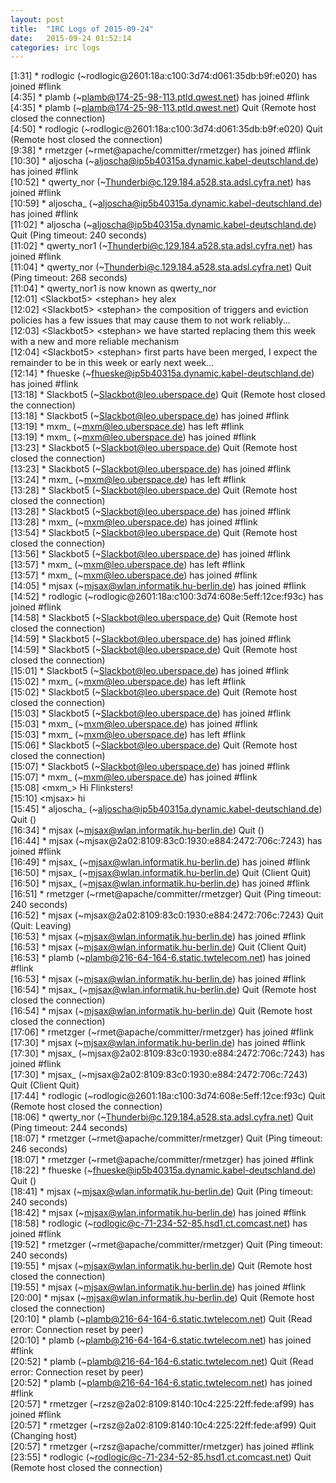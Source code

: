 ```yaml
---
layout: post
title:  "IRC Logs of 2015-09-24"
date:   2015-09-24 01:52:14
categories: irc logs
---
```

<span class="irc-date">[1:31]</span> <span class="irc-green">* rodlogic (~rodlogic@2601:18a:c100:3d74:d061:35db:b9f:e020) has joined #flink</span><br />
<span class="irc-date">[4:35]</span> <span class="irc-green">* plamb (~plamb@174-25-98-113.ptld.qwest.net) has joined #flink</span><br />
<span class="irc-date">[4:35]</span> <span class="irc-navy">* plamb (~plamb@174-25-98-113.ptld.qwest.net) Quit (Remote host closed the connection)</span><br />
<span class="irc-date">[4:50]</span> <span class="irc-navy">* rodlogic (~rodlogic@2601:18a:c100:3d74:d061:35db:b9f:e020) Quit (Remote host closed the connection)</span><br />
<span class="irc-date">[9:38]</span> <span class="irc-green">* rmetzger (~rmet@apache/committer/rmetzger) has joined #flink</span><br />
<span class="irc-date">[10:30]</span> <span class="irc-green">* aljoscha (~aljoscha@ip5b40315a.dynamic.kabel-deutschland.de) has joined #flink</span><br />
<span class="irc-date">[10:52]</span> <span class="irc-green">* qwerty_nor (~Thunderbi@c.129.184.a528.sta.adsl.cyfra.net) has joined #flink</span><br />
<span class="irc-date">[10:59]</span> <span class="irc-green">* aljoscha_ (~aljoscha@ip5b40315a.dynamic.kabel-deutschland.de) has joined #flink</span><br />
<span class="irc-date">[11:02]</span> <span class="irc-navy">* aljoscha (~aljoscha@ip5b40315a.dynamic.kabel-deutschland.de) Quit (Ping timeout: 240 seconds)</span><br />
<span class="irc-date">[11:02]</span> <span class="irc-green">* qwerty_nor1 (~Thunderbi@c.129.184.a528.sta.adsl.cyfra.net) has joined #flink</span><br />
<span class="irc-date">[11:04]</span> <span class="irc-navy">* qwerty_nor (~Thunderbi@c.129.184.a528.sta.adsl.cyfra.net) Quit (Ping timeout: 268 seconds)</span><br />
<span class="irc-date">[11:04]</span> <span class="irc-green">* qwerty_nor1 is now known as qwerty_nor</span><br />
<span class="irc-date">[12:01]</span> <span class="irc-black">&lt;Slackbot5&gt; &lt;stephan&gt; hey alex</span><br />
<span class="irc-date">[12:02]</span> <span class="irc-black">&lt;Slackbot5&gt; &lt;stephan&gt; the composition of triggers and eviction policies has a few issues that may cause them to not work reliably...</span><br />
<span class="irc-date">[12:03]</span> <span class="irc-black">&lt;Slackbot5&gt; &lt;stephan&gt; we have started replacing them this week with a new and more reliable mechanism</span><br />
<span class="irc-date">[12:04]</span> <span class="irc-black">&lt;Slackbot5&gt; &lt;stephan&gt; first parts have been merged, I expect the remainder to be in this week or early next week...</span><br />
<span class="irc-date">[12:14]</span> <span class="irc-green">* fhueske (~fhueske@ip5b40315a.dynamic.kabel-deutschland.de) has joined #flink</span><br />
<span class="irc-date">[13:18]</span> <span class="irc-navy">* Slackbot5 (~Slackbot@leo.uberspace.de) Quit (Remote host closed the connection)</span><br />
<span class="irc-date">[13:18]</span> <span class="irc-green">* Slackbot5 (~Slackbot@leo.uberspace.de) has joined #flink</span><br />
<span class="irc-date">[13:19]</span> <span class="irc-green">* mxm_ (~mxm@leo.uberspace.de) has left #flink</span><br />
<span class="irc-date">[13:19]</span> <span class="irc-green">* mxm_ (~mxm@leo.uberspace.de) has joined #flink</span><br />
<span class="irc-date">[13:23]</span> <span class="irc-navy">* Slackbot5 (~Slackbot@leo.uberspace.de) Quit (Remote host closed the connection)</span><br />
<span class="irc-date">[13:23]</span> <span class="irc-green">* Slackbot5 (~Slackbot@leo.uberspace.de) has joined #flink</span><br />
<span class="irc-date">[13:24]</span> <span class="irc-green">* mxm_ (~mxm@leo.uberspace.de) has left #flink</span><br />
<span class="irc-date">[13:28]</span> <span class="irc-navy">* Slackbot5 (~Slackbot@leo.uberspace.de) Quit (Remote host closed the connection)</span><br />
<span class="irc-date">[13:28]</span> <span class="irc-green">* Slackbot5 (~Slackbot@leo.uberspace.de) has joined #flink</span><br />
<span class="irc-date">[13:28]</span> <span class="irc-green">* mxm_ (~mxm@leo.uberspace.de) has joined #flink</span><br />
<span class="irc-date">[13:54]</span> <span class="irc-navy">* Slackbot5 (~Slackbot@leo.uberspace.de) Quit (Remote host closed the connection)</span><br />
<span class="irc-date">[13:56]</span> <span class="irc-green">* Slackbot5 (~Slackbot@leo.uberspace.de) has joined #flink</span><br />
<span class="irc-date">[13:57]</span> <span class="irc-green">* mxm_ (~mxm@leo.uberspace.de) has left #flink</span><br />
<span class="irc-date">[13:57]</span> <span class="irc-green">* mxm_ (~mxm@leo.uberspace.de) has joined #flink</span><br />
<span class="irc-date">[14:05]</span> <span class="irc-green">* mjsax (~mjsax@wlan.informatik.hu-berlin.de) has joined #flink</span><br />
<span class="irc-date">[14:52]</span> <span class="irc-green">* rodlogic (~rodlogic@2601:18a:c100:3d74:608e:5eff:12ce:f93c) has joined #flink</span><br />
<span class="irc-date">[14:58]</span> <span class="irc-navy">* Slackbot5 (~Slackbot@leo.uberspace.de) Quit (Remote host closed the connection)</span><br />
<span class="irc-date">[14:59]</span> <span class="irc-green">* Slackbot5 (~Slackbot@leo.uberspace.de) has joined #flink</span><br />
<span class="irc-date">[14:59]</span> <span class="irc-navy">* Slackbot5 (~Slackbot@leo.uberspace.de) Quit (Remote host closed the connection)</span><br />
<span class="irc-date">[15:01]</span> <span class="irc-green">* Slackbot5 (~Slackbot@leo.uberspace.de) has joined #flink</span><br />
<span class="irc-date">[15:02]</span> <span class="irc-green">* mxm_ (~mxm@leo.uberspace.de) has left #flink</span><br />
<span class="irc-date">[15:02]</span> <span class="irc-navy">* Slackbot5 (~Slackbot@leo.uberspace.de) Quit (Remote host closed the connection)</span><br />
<span class="irc-date">[15:03]</span> <span class="irc-green">* Slackbot5 (~Slackbot@leo.uberspace.de) has joined #flink</span><br />
<span class="irc-date">[15:03]</span> <span class="irc-green">* mxm_ (~mxm@leo.uberspace.de) has joined #flink</span><br />
<span class="irc-date">[15:03]</span> <span class="irc-green">* mxm_ (~mxm@leo.uberspace.de) has left #flink</span><br />
<span class="irc-date">[15:06]</span> <span class="irc-navy">* Slackbot5 (~Slackbot@leo.uberspace.de) Quit (Remote host closed the connection)</span><br />
<span class="irc-date">[15:07]</span> <span class="irc-green">* Slackbot5 (~Slackbot@leo.uberspace.de) has joined #flink</span><br />
<span class="irc-date">[15:07]</span> <span class="irc-green">* mxm_ (~mxm@leo.uberspace.de) has joined #flink</span><br />
<span class="irc-date">[15:08]</span> <span class="irc-black">&lt;mxm_&gt; Hi Flinksters!</span><br />
<span class="irc-date">[15:10]</span> <span class="irc-black">&lt;mjsax&gt; hi</span><br />
<span class="irc-date">[15:45]</span> <span class="irc-navy">* aljoscha_ (~aljoscha@ip5b40315a.dynamic.kabel-deutschland.de) Quit ()</span><br />
<span class="irc-date">[16:34]</span> <span class="irc-navy">* mjsax (~mjsax@wlan.informatik.hu-berlin.de) Quit ()</span><br />
<span class="irc-date">[16:44]</span> <span class="irc-green">* mjsax (~mjsax@2a02:8109:83c0:1930:e884:2472:706c:7243) has joined #flink</span><br />
<span class="irc-date">[16:49]</span> <span class="irc-green">* mjsax_ (~mjsax@wlan.informatik.hu-berlin.de) has joined #flink</span><br />
<span class="irc-date">[16:50]</span> <span class="irc-navy">* mjsax_ (~mjsax@wlan.informatik.hu-berlin.de) Quit (Client Quit)</span><br />
<span class="irc-date">[16:50]</span> <span class="irc-green">* mjsax_ (~mjsax@wlan.informatik.hu-berlin.de) has joined #flink</span><br />
<span class="irc-date">[16:51]</span> <span class="irc-navy">* rmetzger (~rmet@apache/committer/rmetzger) Quit (Ping timeout: 240 seconds)</span><br />
<span class="irc-date">[16:52]</span> <span class="irc-navy">* mjsax (~mjsax@2a02:8109:83c0:1930:e884:2472:706c:7243) Quit (Quit: Leaving)</span><br />
<span class="irc-date">[16:53]</span> <span class="irc-green">* mjsax (~mjsax@wlan.informatik.hu-berlin.de) has joined #flink</span><br />
<span class="irc-date">[16:53]</span> <span class="irc-navy">* mjsax (~mjsax@wlan.informatik.hu-berlin.de) Quit (Client Quit)</span><br />
<span class="irc-date">[16:53]</span> <span class="irc-green">* plamb (~plamb@216-64-164-6.static.twtelecom.net) has joined #flink</span><br />
<span class="irc-date">[16:53]</span> <span class="irc-green">* mjsax (~mjsax@wlan.informatik.hu-berlin.de) has joined #flink</span><br />
<span class="irc-date">[16:54]</span> <span class="irc-navy">* mjsax_ (~mjsax@wlan.informatik.hu-berlin.de) Quit (Remote host closed the connection)</span><br />
<span class="irc-date">[16:54]</span> <span class="irc-navy">* mjsax (~mjsax@wlan.informatik.hu-berlin.de) Quit (Remote host closed the connection)</span><br />
<span class="irc-date">[17:06]</span> <span class="irc-green">* rmetzger (~rmet@apache/committer/rmetzger) has joined #flink</span><br />
<span class="irc-date">[17:30]</span> <span class="irc-green">* mjsax (~mjsax@wlan.informatik.hu-berlin.de) has joined #flink</span><br />
<span class="irc-date">[17:30]</span> <span class="irc-green">* mjsax_ (~mjsax@2a02:8109:83c0:1930:e884:2472:706c:7243) has joined #flink</span><br />
<span class="irc-date">[17:30]</span> <span class="irc-navy">* mjsax_ (~mjsax@2a02:8109:83c0:1930:e884:2472:706c:7243) Quit (Client Quit)</span><br />
<span class="irc-date">[17:44]</span> <span class="irc-navy">* rodlogic (~rodlogic@2601:18a:c100:3d74:608e:5eff:12ce:f93c) Quit (Remote host closed the connection)</span><br />
<span class="irc-date">[18:06]</span> <span class="irc-navy">* qwerty_nor (~Thunderbi@c.129.184.a528.sta.adsl.cyfra.net) Quit (Ping timeout: 244 seconds)</span><br />
<span class="irc-date">[18:07]</span> <span class="irc-navy">* rmetzger (~rmet@apache/committer/rmetzger) Quit (Ping timeout: 246 seconds)</span><br />
<span class="irc-date">[18:07]</span> <span class="irc-green">* rmetzger (~rmet@apache/committer/rmetzger) has joined #flink</span><br />
<span class="irc-date">[18:22]</span> <span class="irc-navy">* fhueske (~fhueske@ip5b40315a.dynamic.kabel-deutschland.de) Quit ()</span><br />
<span class="irc-date">[18:41]</span> <span class="irc-navy">* mjsax (~mjsax@wlan.informatik.hu-berlin.de) Quit (Ping timeout: 240 seconds)</span><br />
<span class="irc-date">[18:42]</span> <span class="irc-green">* mjsax (~mjsax@wlan.informatik.hu-berlin.de) has joined #flink</span><br />
<span class="irc-date">[18:58]</span> <span class="irc-green">* rodlogic (~rodlogic@c-71-234-52-85.hsd1.ct.comcast.net) has joined #flink</span><br />
<span class="irc-date">[19:52]</span> <span class="irc-navy">* rmetzger (~rmet@apache/committer/rmetzger) Quit (Ping timeout: 240 seconds)</span><br />
<span class="irc-date">[19:55]</span> <span class="irc-navy">* mjsax (~mjsax@wlan.informatik.hu-berlin.de) Quit (Remote host closed the connection)</span><br />
<span class="irc-date">[19:55]</span> <span class="irc-green">* mjsax (~mjsax@wlan.informatik.hu-berlin.de) has joined #flink</span><br />
<span class="irc-date">[20:00]</span> <span class="irc-navy">* mjsax (~mjsax@wlan.informatik.hu-berlin.de) Quit (Remote host closed the connection)</span><br />
<span class="irc-date">[20:10]</span> <span class="irc-navy">* plamb (~plamb@216-64-164-6.static.twtelecom.net) Quit (Read error: Connection reset by peer)</span><br />
<span class="irc-date">[20:10]</span> <span class="irc-green">* plamb (~plamb@216-64-164-6.static.twtelecom.net) has joined #flink</span><br />
<span class="irc-date">[20:52]</span> <span class="irc-navy">* plamb (~plamb@216-64-164-6.static.twtelecom.net) Quit (Read error: Connection reset by peer)</span><br />
<span class="irc-date">[20:52]</span> <span class="irc-green">* plamb (~plamb@216-64-164-6.static.twtelecom.net) has joined #flink</span><br />
<span class="irc-date">[20:57]</span> <span class="irc-green">* rmetzger (~rzsz@2a02:8109:8140:10c4:225:22ff:fede:af99) has joined #flink</span><br />
<span class="irc-date">[20:57]</span> <span class="irc-navy">* rmetzger (~rzsz@2a02:8109:8140:10c4:225:22ff:fede:af99) Quit (Changing host)</span><br />
<span class="irc-date">[20:57]</span> <span class="irc-green">* rmetzger (~rzsz@apache/committer/rmetzger) has joined #flink</span><br />
<span class="irc-date">[23:55]</span> <span class="irc-navy">* rodlogic (~rodlogic@c-71-234-52-85.hsd1.ct.comcast.net) Quit (Remote host closed the connection)</span><br />
